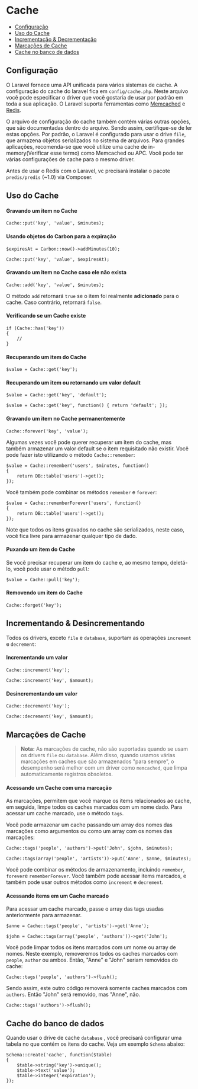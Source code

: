 # Cache

- [Configuração](#configuration)
- [Uso do Cache](#cache-usage)
- [Incrementação & Decrementação](#increments-and-decrements)
- [Marcações de Cache](#cache-tags)
- [Cache no banco de dados](#database-cache)

<a name="configuration"></a>
## Configuração

O Laravel fornece uma API unificada para vários sistemas de cache. A configuração do cache do laravel fica em `config/cache.php`. Neste arquivo você pode especificar o driver que você gostaria de usar por padrão em toda a sua aplicação. O Laravel suporta ferramentas como [Memcached](http://memcached.org) e [Redis](http://redis.io).

O arquivo de configuração do cache também contém várias outras opções, que são documentadas dentro do arquivo. Sendo assim, certifique-se de ler estas opções. Por padrão, o Laravel é configurado para usar o drive `file`, que armazena objetos serializados no sistema de arquivos. Para grandes aplicações, recomenda-se que você utilize uma cache de in-memory(Verificar esse termo) como Memcached ou APC. Você pode ter várias configurações de cache para o mesmo driver.

Antes de usar o Redis com o Laravel, vc precisará instalar o pacote `predis/predis` (~1.0) via Composer.

<a name="cache-usage"></a>
## Uso do Cache

#### Gravando um item no Cache

	Cache::put('key', 'value', $minutes);

#### Usando objetos do Carbon para a expiração

	$expiresAt = Carbon::now()->addMinutes(10);

	Cache::put('key', 'value', $expiresAt);

#### Gravando um item no Cache caso ele não exista

	Cache::add('key', 'value', $minutes);
O método `add` retornará `true` se o item foi realmente **adicionado** para o cache. Caso contrário, retornará `false`.

#### Verificando se um Cache existe

	if (Cache::has('key'))
	{
		//
	}

#### Recuperando um item do Cache

	$value = Cache::get('key');

#### Recuperando um item ou retornando um valor default

	$value = Cache::get('key', 'default');

	$value = Cache::get('key', function() { return 'default'; });

#### Gravando um item no Cache permanentemente

	Cache::forever('key', 'value');

Algumas vezes você pode querer recuperar um item do cache, mas também armazenar um valor default se o item requisitado não existir. Você pode fazer isto utilizando o método `Cache::remember`:

	$value = Cache::remember('users', $minutes, function()
	{
		return DB::table('users')->get();
	});

Você também pode combinar os métodos `remember` e `forever`:

	$value = Cache::rememberForever('users', function()
	{
		return DB::table('users')->get();
	});

Note que todos os itens gravados no cache são serializados, neste caso, você fica livre para armazenar qualquer tipo de dado.

#### Puxando um item do Cache

Se você precisar recuperar um item do cache e, ao mesmo tempo, deletá-lo, você pode usar o método `pull`:

	$value = Cache::pull('key');

#### Removendo um item do Cache

	Cache::forget('key');

<a name="increments-and-decrements"></a>
## Incrementando & Desincrementando

Todos os drivers, exceto `file` e `database`, suportam as operações `increment` e `decrement`:

#### Incrementando um valor

	Cache::increment('key');

	Cache::increment('key', $amount);

#### Desincrementando um valor

	Cache::decrement('key');

	Cache::decrement('key', $amount);

<a name="cache-tags"></a>
## Marcações de Cache

> **Nota:** As marcações de cache, não são suportadas quando se usam os drivers `file` ou `database`. Além disso, quando usamos várias marcações em caches que são armazenados "para sempre", o desempenho será melhor com um driver como `memcached`, que limpa automaticamente registros obsoletos.

#### Acessando um Cache com uma marcação

As marcações, permitem que você marque os items relacionados ao cache, em seguida, limpe todos os caches marcados com um nome dado. Para acessar um cache marcado, use o método `tags`.

Você pode armazenar um cache passando um array dos nomes das marcações como argumentos ou como um array com os nomes das marcações:

	Cache::tags('people', 'authors')->put('John', $john, $minutes);

	Cache::tags(array('people', 'artists'))->put('Anne', $anne, $minutes);

Você pode combinar os métodos de armazenamento, incluindo `remember`, `forever`e `rememberForever`. Você também pode acessar items marcados, e também pode usar outros métodos como `increment` e `decrement`.

#### Acessando items em um Cache marcado

Para acessar um cache marcado, passe o array das tags usadas anteriormente para armazenar.

	$anne = Cache::tags('people', 'artists')->get('Anne');

	$john = Cache::tags(array('people', 'authors'))->get('John');

Você pode limpar todos os itens marcados com um nome ou array de nomes. Neste exemplo, removeremos todos os caches marcados com `people`, `author` ou ambos. Então, "Anne" e "John" seriam removidos do cache:

	Cache::tags('people', 'authors')->flush();

Sendo assim, este outro código removerá somente caches marcados com `authors`. Então "John" será removido, mas "Anne", não.

	Cache::tags('authors')->flush();

<a name="database-cache"></a>
## Cache do banco de dados

Quando usar o drive de cache `database` , você precisará configurar uma tabela no que contém os itens do cache. Veja um exemplo `Schema` abaixo:

	Schema::create('cache', function($table)
	{
		$table->string('key')->unique();
		$table->text('value');
		$table->integer('expiration');
	});
